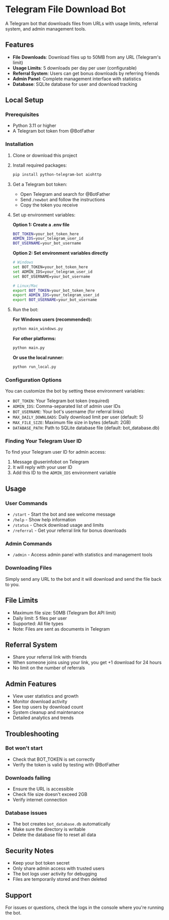 # Telegram File Download Bot

A Telegram bot that downloads files from URLs with usage limits, referral system, and admin management tools.

## Features

- **File Downloads**: Download files up to 50MB from any URL (Telegram's limit)
- **Usage Limits**: 5 downloads per day per user (configurable)
- **Referral System**: Users can get bonus downloads by referring friends
- **Admin Panel**: Complete management interface with statistics
- **Database**: SQLite database for user and download tracking

## Local Setup

### Prerequisites

- Python 3.11 or higher
- A Telegram bot token from @BotFather

### Installation

1. Clone or download this project
2. Install required packages:
   ```bash
   pip install python-telegram-bot aiohttp
   ```

3. Get a Telegram bot token:
   - Open Telegram and search for @BotFather
   - Send `/newbot` and follow the instructions
   - Copy the token you receive

4. Set up environment variables:

   **Option 1: Create a .env file**
   ```bash
   BOT_TOKEN=your_bot_token_here
   ADMIN_IDS=your_telegram_user_id
   BOT_USERNAME=your_bot_username
   ```

   **Option 2: Set environment variables directly**
   ```bash
   # Windows
   set BOT_TOKEN=your_bot_token_here
   set ADMIN_IDS=your_telegram_user_id
   set BOT_USERNAME=your_bot_username

   # Linux/Mac
   export BOT_TOKEN=your_bot_token_here
   export ADMIN_IDS=your_telegram_user_id
   export BOT_USERNAME=your_bot_username
   ```

5. Run the bot:
   
   **For Windows users (recommended):**
   ```bash
   python main_windows.py
   ```
   
   **For other platforms:**
   ```bash
   python main.py
   ```
   
   **Or use the local runner:**
   ```bash
   python run_local.py
   ```

### Configuration Options

You can customize the bot by setting these environment variables:

- `BOT_TOKEN`: Your Telegram bot token (required)
- `ADMIN_IDS`: Comma-separated list of admin user IDs
- `BOT_USERNAME`: Your bot's username (for referral links)
- `MAX_DAILY_DOWNLOADS`: Daily download limit per user (default: 5)
- `MAX_FILE_SIZE`: Maximum file size in bytes (default: 2GB)
- `DATABASE_PATH`: Path to SQLite database file (default: bot_database.db)

### Finding Your Telegram User ID

To find your Telegram user ID for admin access:
1. Message @userinfobot on Telegram
2. It will reply with your user ID
3. Add this ID to the `ADMIN_IDS` environment variable

## Usage

### User Commands

- `/start` - Start the bot and see welcome message
- `/help` - Show help information
- `/status` - Check download usage and limits
- `/referral` - Get your referral link for bonus downloads

### Admin Commands

- `/admin` - Access admin panel with statistics and management tools

### Downloading Files

Simply send any URL to the bot and it will download and send the file back to you.

## File Limits

- Maximum file size: 50MB (Telegram Bot API limit)
- Daily limit: 5 files per user
- Supported: All file types
- Note: Files are sent as documents in Telegram

## Referral System

- Share your referral link with friends
- When someone joins using your link, you get +1 download for 24 hours
- No limit on the number of referrals

## Admin Features

- View user statistics and growth
- Monitor download activity
- See top users by download count
- System cleanup and maintenance
- Detailed analytics and trends

## Troubleshooting

### Bot won't start
- Check that BOT_TOKEN is set correctly
- Verify the token is valid by testing with @BotFather

### Downloads failing
- Ensure the URL is accessible
- Check file size doesn't exceed 2GB
- Verify internet connection

### Database issues
- The bot creates `bot_database.db` automatically
- Make sure the directory is writable
- Delete the database file to reset all data

## Security Notes

- Keep your bot token secret
- Only share admin access with trusted users
- The bot logs user activity for debugging
- Files are temporarily stored and then deleted

## Support

For issues or questions, check the logs in the console where you're running the bot.